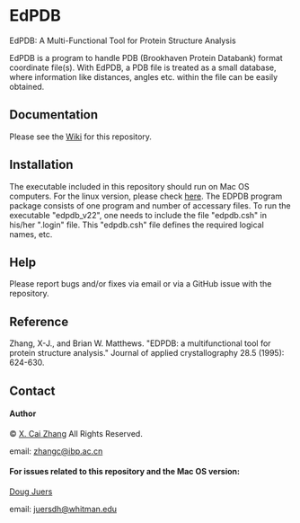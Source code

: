 # EdPDB
EdPDB: A Multi-Functional Tool for Protein Structure Analysis

EdPDB is a program to handle PDB (Brookhaven Protein Databank) format coordinate file(s). With EdPDB, a PDB file is treated as a small database, where information like distances, angles etc. within the file can be easily obtained.

## Documentation
Please see the [Wiki](https://github.com/juerslab/software-edpdb/wiki) for this repository.

## Installation

The executable included in this repository should run on Mac OS computers. For the linux version, please check [here](https://github.com/cz-zhao-lab-ibp/edpdb).
The EDPDB program package consists of one program and number of accessary files. To run the executable "edpdb_v22", one needs to include the file  "edpdb.csh" in his/her ".login" file.  This "edpdb.csh" file defines the required logical names, etc.


## Help
Please report bugs and/or fixes via email or via a GitHub issue with the repository.

## Reference
Zhang, X-J., and Brian W. Matthews. "EDPDB: a multifunctional tool for protein structure analysis." Journal of applied crystallography 28.5 (1995): 624-630.

## Contact
#### Author
&copy; [X. Cai Zhang](http://english.ibp.cas.cn/faculty/index_18316.html?json=http://www.ibp.cas.cn/sourcedb_ibp_cas/cn/ibpexport/EN_xsszmZ/202005/t20200519_5582960.json) All Rights Reserved.

email: <zhangc@ibp.ac.cn>

#### For issues related to this repository and the Mac OS version:
[Doug Juers](https://juerslab.github.io)  

email: <juersdh@whitman.edu>
